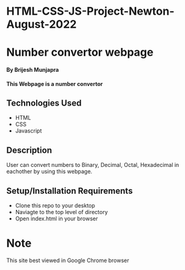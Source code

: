 # HTML-CSS-JS-Project-Newton-August-2022

# Number convertor webpage

#### By Brijesh Munjapra

#### This Webpage is a number convertor 

## Technologies Used

* HTML
* CSS
* Javascript

## Description
User can convert numbers to Binary, Decimal, Octal, Hexadecimal in eachother by using this webpage.

## Setup/Installation Requirements

* Clone this repo to your desktop
* Naviagte to the top level of directory
* Open index.html in your browser

# Note 
This site best viewed in Google Chrome browser
